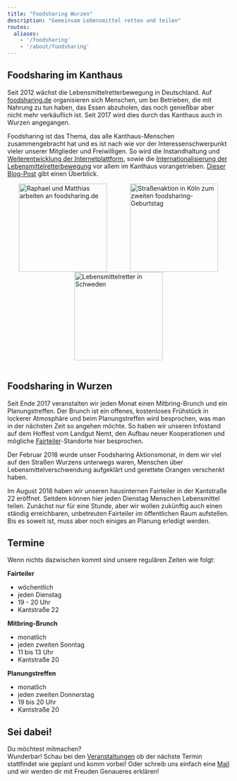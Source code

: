 ```yaml
---
title: "Foodsharing Wurzen"
description: "Gemeinsam Lebensmittel retten und teilen"
routes:
  aliases:
    - '/foodsharing'
    - '/about/foodsharing'
---
```


## Foodsharing im Kanthaus
Seit 2012 wächst die Lebensmittelretterbewegung in Deutschland. Auf [foodsharing.de](https://foodsharing.de) organisieren sich Menschen, um bei Betrieben, die mit Nahrung zu tun haben, das Essen abzuholen, das noch genießbar aber nicht mehr verkäuflich ist. Seit 2017 wird dies durch das Kanthaus auch in Wurzen angegangen.

Foodsharing ist das Thema, das alle Kanthaus-Menschen zusammengebracht hat und es ist nach wie vor der Interessenschwerpunkt vieler unserer Mitglieder und Freiwilligen. So wird die Instandhaltung und [Weiterentwicklung der Internetplattform](https://devblog.foodsharing.de/index.de.html), sowie die [Internationalisierung der Lebensmittelretterbewegung](https://foodsaving.world/) vor allem im Kanthaus vorangetrieben. [Dieser Blog-Post](/blog/2018-09-26_foodsharing) gibt einen Überblick.

<div style="display: flex; flex-wrap: wrap; justify-content: space-around;">
<img src="/pics/RaMaWork.jpg" alt="Raphael und Matthias arbeiten an foodsharing.de" width="200" />
<img src="/pics/fsCopSquare.jpg" alt="Straßenaktion in Köln zum zweiten foodsharing-Geburtstag" width="200" />
<img src="/pics/solikylCart.jpg" alt="Lebensmittelretter in Schweden" width="200" />
</div>
<br/>

## Foodsharing in Wurzen
Seit Ende 2017 veranstalten wir jeden Monat einen Mitbring-Brunch und ein Planungstreffen.
Der Brunch ist ein offenes, kostenloses Frühstück in lockerer Atmosphäre und beim Planungstreffen wird besprochen, was man in der nächsten Zeit so angehen möchte. So haben wir unseren Infostand auf dem Hoffest vom Landgut Nemt, den Aufbau neuer Kooperationen und mögliche [Fairteiler](https://wiki.foodsharing.de/Fair-Teiler)-Standorte hier besprochen.

Der Februar 2018 wurde unser Foodsharing Aktionsmonat, in dem wir viel auf den Straßen Wurzens unterwegs waren, Menschen über Lebensmittelverschwendung aufgeklärt und gerettete Orangen verschenkt haben.

Im August 2018 haben wir unseren hausinternen Fairteiler in der Kantstraße 22 eröffnet. Seitdem können hier jeden Dienstag Menschen Lebensmittel teilen. Zunächst nur für eine Stunde, aber wir wollen zukünftig auch einen ständig erreichbaren, unbetreuten Fairteiler im öffentlichen Raum aufstellen. Bis es soweit ist, muss aber noch einiges an Planung erledigt werden.

## Termine
Wenn nichts dazwischen kommt sind unsere regulären Zeiten wie folgt:

**Fairteiler**
- wöchentlich
- jeden Dienstag
- 19 - 20 Uhr
- Kantstraße 22

**Mitbring-Brunch**
- monatlich
- jeden zweiten Sonntag
- 11 bis 13 Uhr
- Kantstraße 20

**Planungstreffen**
- monatlich
- jeden zweiten Donnerstag
- 19 bis 20 Uhr
- Kantstraße 20

## Sei dabei!

Du möchtest mitmachen?<br>
Wunderbar! Schau bei den [Veranstaltungen](/events) ob der nächste Termin stattfindet wie geplant und komm vorbei! Oder schreib uns einfach eine [Mail](mailto:hello@kanthaus.online) und wir werden dir mit Freuden Genaueres erklären!
